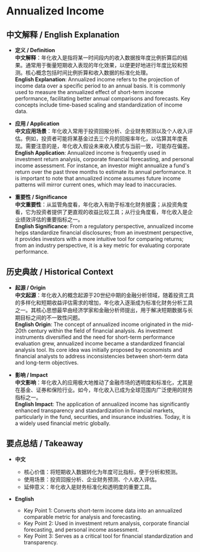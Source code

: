 # Annualized Income

## 中文解释 / English Explanation

* **定义 / Definition**  
  **中文解释**：年化收入是指将某一时间段内的收入数据按年度比例折算后的结果。通常用于衡量短期收入表现的年化效果，以便更好地进行年度比较和预测。核心概念包括时间比例折算和收入数据的标准化处理。  
  **English Explanation**: Annualized income refers to the projection of income data over a specific period to an annual basis. It is commonly used to measure the annualized effect of short-term income performance, facilitating better annual comparisons and forecasts. Key concepts include time-based scaling and standardization of income data.

* **应用 / Application**  
  **中文应用场景**：年化收入常用于投资回报分析、企业财务预测以及个人收入评估。例如，投资者可能将某基金过去三个月的回报率年化，以估算其年度表现。需要注意的是，年化收入假设未来收入模式与当前一致，可能存在偏差。  
  **English Application**: Annualized income is frequently used in investment return analysis, corporate financial forecasting, and personal income assessment. For instance, an investor might annualize a fund's return over the past three months to estimate its annual performance. It is important to note that annualized income assumes future income patterns will mirror current ones, which may lead to inaccuracies.

* **重要性 / Significance**  
  **中文重要性**：从监管角度看，年化收入有助于标准化财务披露；从投资角度看，它为投资者提供了更直观的收益比较工具；从行业角度看，年化收入是企业绩效评估的重要指标之一。  
  **English Significance**: From a regulatory perspective, annualized income helps standardize financial disclosures; from an investment perspective, it provides investors with a more intuitive tool for comparing returns; from an industry perspective, it is a key metric for evaluating corporate performance.

## 历史典故 / Historical Context

* **起源 / Origin**  
  **中文起源**：年化收入的概念起源于20世纪中期的金融分析领域，随着投资工具的多样化和短期收益评估需求的增加，年化收入逐渐成为标准化财务分析工具之一。其核心思想最早由经济学家和金融分析师提出，用于解决短期数据与长期目标之间的不一致性问题。  
  **English Origin**: The concept of annualized income originated in the mid-20th century within the field of financial analysis. As investment instruments diversified and the need for short-term performance evaluation grew, annualized income became a standardized financial analysis tool. Its core idea was initially proposed by economists and financial analysts to address inconsistencies between short-term data and long-term objectives.

* **影响 / Impact**  
  **中文影响**：年化收入的应用极大地推动了金融市场的透明度和标准化，尤其是在基金、证券和保险行业。如今，年化收入已成为全球范围内广泛使用的财务指标之一。  
  **English Impact**: The application of annualized income has significantly enhanced transparency and standardization in financial markets, particularly in the fund, securities, and insurance industries. Today, it is a widely used financial metric globally.

## 要点总结 / Takeaway

* **中文**  
  - 核心价值：将短期收入数据转化为年度可比指标，便于分析和预测。  
  - 使用场景：投资回报分析、企业财务预测、个人收入评估。  
  - 延伸意义：年化收入是财务标准化和透明度的重要工具。  

* **English**  
  - Key Point 1: Converts short-term income data into an annualized comparable metric for analysis and forecasting.  
  - Key Point 2: Used in investment return analysis, corporate financial forecasting, and personal income assessment.  
  - Key Point 3: Serves as a critical tool for financial standardization and transparency.